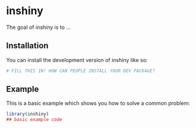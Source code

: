 
# inshiny

<!-- badges: start -->
<!-- badges: end -->

The goal of inshiny is to ...

## Installation

You can install the development version of inshiny like so:

``` r
# FILL THIS IN! HOW CAN PEOPLE INSTALL YOUR DEV PACKAGE?
```

## Example

This is a basic example which shows you how to solve a common problem:

``` r
library(inshiny)
## basic example code
```

